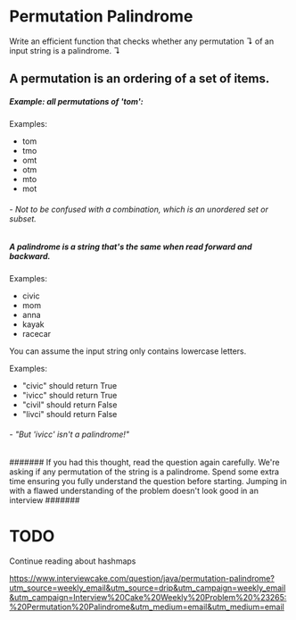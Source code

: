 # Permutation Palindrome

Write an efficient function that checks whether any permutation ↴ of an input string is a palindrome. ↴

## A permutation is an ordering of a set of items.

##### Example: all permutations of 'tom':

Examples:
- tom
- tmo
- omt
- otm
- mto
- mot
###### - Not to be confused with a combination, which is an unordered set or subset.

##### A palindrome is a string that's the same when read forward and backward.

Examples:

- civic
- mom
- anna
- kayak
- racecar

You can assume the input string only contains lowercase letters.

Examples:

- "civic" should return True
- "ivicc" should return True
- "civil" should return False
- "livci" should return False

###### -  "But 'ivicc' isn't a palindrome!"
####### If you had this thought, read the question again carefully. We're asking if any permutation of the string is a palindrome. Spend some extra time ensuring you fully understand the question before starting. Jumping in with a flawed understanding of the problem doesn't look good in an interview 
#######

# TODO
Continue reading about hashmaps

https://www.interviewcake.com/question/java/permutation-palindrome?utm_source=weekly_email&utm_source=drip&utm_campaign=weekly_email&utm_campaign=Interview%20Cake%20Weekly%20Problem%20%23265:%20Permutation%20Palindrome&utm_medium=email&utm_medium=email
